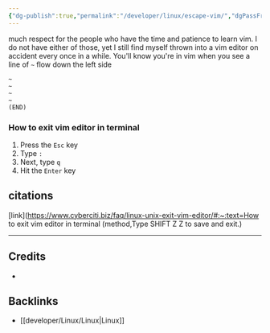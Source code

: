 ```yaml
---
{"dg-publish":true,"permalink":"/developer/linux/escape-vim/","dgPassFrontmatter":true}
---
```


much respect for the people who have the time and patience to learn vim. I do not have either of those, yet I still find myself thrown into a vim editor on accident every once in a while. You'll know you're in vim when you see a line of `~` flow down the left side

```shell
~
~
~
~
(END)
```

### How to exit vim editor in terminal 
1.  Press the `Esc` key
2.  Type `:`
3.  Next, type `q`
4.  Hit the `Enter` key

## citations
[link](https://www.cyberciti.biz/faq/linux-unix-exit-vim-editor/#:~:text=How to exit vim editor in terminal (method,Type SHIFT Z Z to save and exit.)

---
## Credits 
- 

## Backlinks
- [[developer/Linux/Linux\|Linux]]